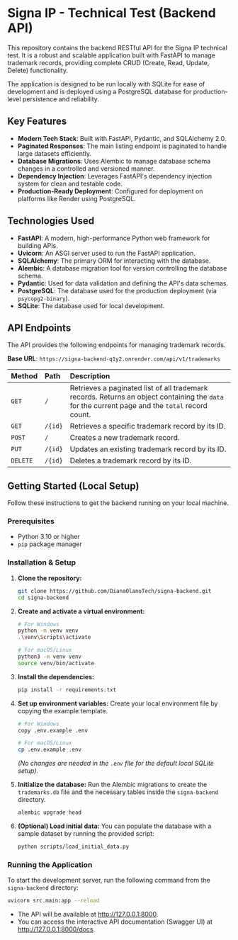 # Signa IP - Technical Test (Backend API)

This repository contains the backend RESTful API for the Signa IP technical test. It is a robust and scalable application built with FastAPI to manage trademark records, providing complete CRUD (Create, Read, Update, Delete) functionality.

The application is designed to be run locally with SQLite for ease of development and is deployed using a PostgreSQL database for production-level persistence and reliability.

## Key Features

- **Modern Tech Stack**: Built with FastAPI, Pydantic, and SQLAlchemy 2.0.
- **Paginated Responses**: The main listing endpoint is paginated to handle large datasets efficiently.
- **Database Migrations**: Uses Alembic to manage database schema changes in a controlled and versioned manner.
- **Dependency Injection**: Leverages FastAPI's dependency injection system for clean and testable code.
- **Production-Ready Deployment**: Configured for deployment on platforms like Render using PostgreSQL.

## Technologies Used

- **FastAPI**: A modern, high-performance Python web framework for building APIs.
- **Uvicorn**: An ASGI server used to run the FastAPI application.
- **SQLAlchemy**: The primary ORM for interacting with the database.
- **Alembic**: A database migration tool for version controlling the database schema.
- **Pydantic**: Used for data validation and defining the API's data schemas.
- **PostgreSQL**: The database used for the production deployment (via `psycopg2-binary`).
- **SQLite**: The database used for local development.

## API Endpoints

The API provides the following endpoints for managing trademark records.

**Base URL**: `https://signa-backend-q1y2.onrender.com/api/v1/trademarks`

| Method | Path | Description |
| :--- | :--- | :--- |
| `GET` | `/` | Retrieves a paginated list of all trademark records. Returns an object containing the `data` for the current page and the `total` record count. |
| `GET` | `/{id}` | Retrieves a specific trademark record by its ID. |
| `POST` | `/` | Creates a new trademark record. |
| `PUT` | `/{id}`| Updates an existing trademark record by its ID. |
| `DELETE`| `/{id}`| Deletes a trademark record by its ID. |

## Getting Started (Local Setup)

Follow these instructions to get the backend running on your local machine.

### Prerequisites

- Python 3.10 or higher
- `pip` package manager

### Installation & Setup

1.  **Clone the repository:**
    ```bash
    git clone https://github.com/DianaOlanoTech/signa-backend.git
    cd signa-backend
    ```

2.  **Create and activate a virtual environment:**
    ```bash
    # For Windows
    python -m venv venv
    .\venv\Scripts\activate

    # For macOS/Linux
    python3 -m venv venv
    source venv/bin/activate
    ```

3.  **Install the dependencies:**
    ```bash
    pip install -r requirements.txt
    ```

4.  **Set up environment variables:**
    Create your local environment file by copying the example template.
    ```bash
    # For Windows
    copy .env.example .env

    # For macOS/Linux
    cp .env.example .env
    ```
    *(No changes are needed in the `.env` file for the default local SQLite setup).*

5.  **Initialize the database:**
    Run the Alembic migrations to create the `trademarks.db` file and the necessary tables inside the `signa-backend` directory.
    ```bash
    alembic upgrade head
    ```

6.  **(Optional) Load initial data:**
    You can populate the database with a sample dataset by running the provided script:
    ```bash
    python scripts/load_initial_data.py
    ```

### Running the Application

To start the development server, run the following command from the `signa-backend` directory:

```bash
uvicorn src.main:app --reload
```

- The API will be available at http://127.0.0.1:8000.
- You can access the interactive API documentation (Swagger UI) at http://127.0.0.1:8000/docs.
